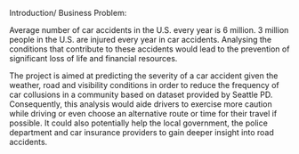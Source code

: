 Introduction/ Business Problem:

Average number of car accidents in the U.S. every year is 6 million. 3 million people in the U.S. are injured every year in car accidents. Analysing the conditions that contribute to these accidents would lead to the prevention of significant loss of life and financial resources.

The project is aimed at predicting the severity of a car accident given the weather, road and visibility conditions in order to reduce the frequency of car collusions in a community based on dataset provided by Seattle PD. 
Consequently, this analysis would aide drivers to exercise more caution while driving or even choose an alternative route or time for their travel if possible. It could also potentially help the local government, the police department and car insurance providers to gain deeper insight into road accidents.
